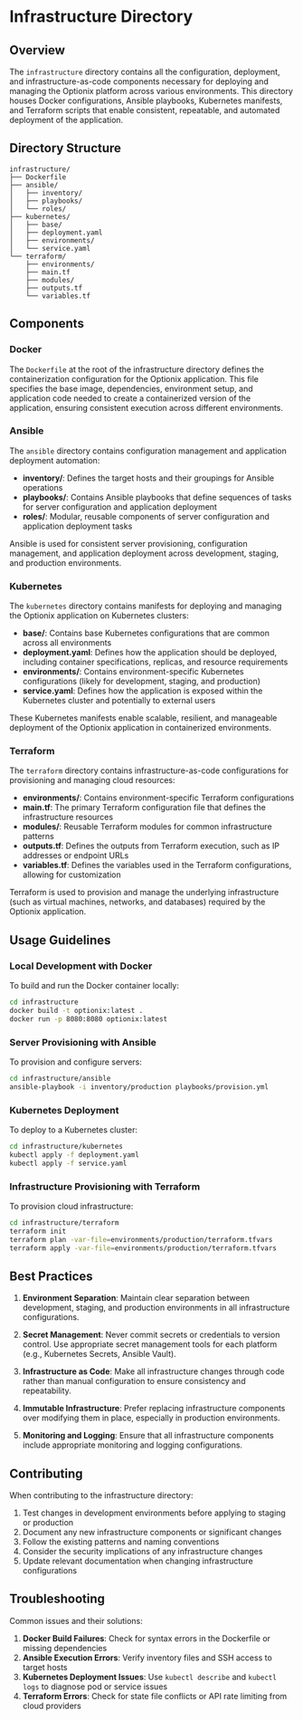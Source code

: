 # Infrastructure Directory

## Overview

The `infrastructure` directory contains all the configuration, deployment, and infrastructure-as-code components necessary for deploying and managing the Optionix platform across various environments. This directory houses Docker configurations, Ansible playbooks, Kubernetes manifests, and Terraform scripts that enable consistent, repeatable, and automated deployment of the application.

## Directory Structure

```
infrastructure/
├── Dockerfile
├── ansible/
│   ├── inventory/
│   ├── playbooks/
│   └── roles/
├── kubernetes/
│   ├── base/
│   ├── deployment.yaml
│   ├── environments/
│   └── service.yaml
└── terraform/
    ├── environments/
    ├── main.tf
    ├── modules/
    ├── outputs.tf
    └── variables.tf
```

## Components

### Docker

The `Dockerfile` at the root of the infrastructure directory defines the containerization configuration for the Optionix application. This file specifies the base image, dependencies, environment setup, and application code needed to create a containerized version of the application, ensuring consistent execution across different environments.

### Ansible

The `ansible` directory contains configuration management and application deployment automation:

- **inventory/**: Defines the target hosts and their groupings for Ansible operations
- **playbooks/**: Contains Ansible playbooks that define sequences of tasks for server configuration and application deployment
- **roles/**: Modular, reusable components of server configuration and application deployment tasks

Ansible is used for consistent server provisioning, configuration management, and application deployment across development, staging, and production environments.

### Kubernetes

The `kubernetes` directory contains manifests for deploying and managing the Optionix application on Kubernetes clusters:

- **base/**: Contains base Kubernetes configurations that are common across all environments
- **deployment.yaml**: Defines how the application should be deployed, including container specifications, replicas, and resource requirements
- **environments/**: Contains environment-specific Kubernetes configurations (likely for development, staging, and production)
- **service.yaml**: Defines how the application is exposed within the Kubernetes cluster and potentially to external users

These Kubernetes manifests enable scalable, resilient, and manageable deployment of the Optionix application in containerized environments.

### Terraform

The `terraform` directory contains infrastructure-as-code configurations for provisioning and managing cloud resources:

- **environments/**: Contains environment-specific Terraform configurations
- **main.tf**: The primary Terraform configuration file that defines the infrastructure resources
- **modules/**: Reusable Terraform modules for common infrastructure patterns
- **outputs.tf**: Defines the outputs from Terraform execution, such as IP addresses or endpoint URLs
- **variables.tf**: Defines the variables used in the Terraform configurations, allowing for customization

Terraform is used to provision and manage the underlying infrastructure (such as virtual machines, networks, and databases) required by the Optionix application.

## Usage Guidelines

### Local Development with Docker

To build and run the Docker container locally:

```bash
cd infrastructure
docker build -t optionix:latest .
docker run -p 8080:8080 optionix:latest
```

### Server Provisioning with Ansible

To provision and configure servers:

```bash
cd infrastructure/ansible
ansible-playbook -i inventory/production playbooks/provision.yml
```

### Kubernetes Deployment

To deploy to a Kubernetes cluster:

```bash
cd infrastructure/kubernetes
kubectl apply -f deployment.yaml
kubectl apply -f service.yaml
```

### Infrastructure Provisioning with Terraform

To provision cloud infrastructure:

```bash
cd infrastructure/terraform
terraform init
terraform plan -var-file=environments/production/terraform.tfvars
terraform apply -var-file=environments/production/terraform.tfvars
```

## Best Practices

1. **Environment Separation**: Maintain clear separation between development, staging, and production environments in all infrastructure configurations.

2. **Secret Management**: Never commit secrets or credentials to version control. Use appropriate secret management tools for each platform (e.g., Kubernetes Secrets, Ansible Vault).

3. **Infrastructure as Code**: Make all infrastructure changes through code rather than manual configuration to ensure consistency and repeatability.

4. **Immutable Infrastructure**: Prefer replacing infrastructure components over modifying them in place, especially in production environments.

5. **Monitoring and Logging**: Ensure that all infrastructure components include appropriate monitoring and logging configurations.

## Contributing

When contributing to the infrastructure directory:

1. Test changes in development environments before applying to staging or production
2. Document any new infrastructure components or significant changes
3. Follow the existing patterns and naming conventions
4. Consider the security implications of any infrastructure changes
5. Update relevant documentation when changing infrastructure configurations

## Troubleshooting

Common issues and their solutions:

1. **Docker Build Failures**: Check for syntax errors in the Dockerfile or missing dependencies
2. **Ansible Execution Errors**: Verify inventory files and SSH access to target hosts
3. **Kubernetes Deployment Issues**: Use `kubectl describe` and `kubectl logs` to diagnose pod or service issues
4. **Terraform Errors**: Check for state file conflicts or API rate limiting from cloud providers
